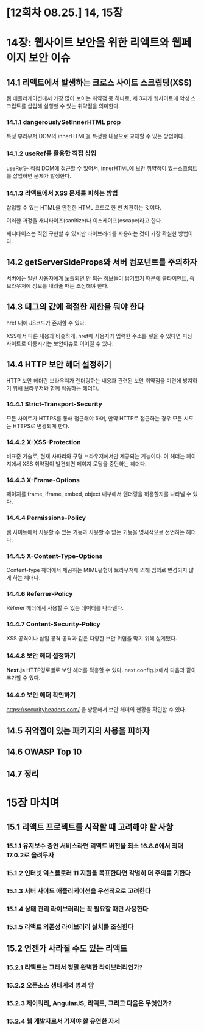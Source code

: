 # [12회차 08.25.] 14, 15장

# 14장: 웹사이트 보안을 위한 리액트와 웹페이지 보안 이슈

## 14.1 리액트에서 발생하는 크로스 사이트 스크립팅(XSS)

웹 애플리케이션에서 가장 많이 보이는 취약점 중 하나로, 제 3자가 웹사이트에 악성 스크립트를 삽입해 실행할 수 있는 취약점을 의미한다.

### 14.1.1 dangerouslySetInnerHTML prop

특정 부라우저 DOM의 innerHTML을 특정한 내용으로 교체할 수 있는 방법이다. 

### 14.1.2 useRef를 활용한 직접 삽입

useRef는 직접 DOM에 접근할 수 있어서, innerHTML에 보안 취약점이 있는스크립트를 삽입하면 문제가 발생한다.

### 14.1.3 리액트에서 XSS 문제를 피하는 방법

삽입할 수 있는 HTML을 안전한 HTML 코드로 한 번 치환하는 것이다.

이러한 과정을 새니타이즈(sanitize)나 이스케이프(escape)라고 한다.

새니타이즈는 직접 구현할 수 있지만 라이브러리를 사용하는 것이 가장 확실한 방법이다.

## 14.2 getServerSideProps와 서버 컴포넌트를 주의하자

서버에는 일반 사용자에게 노출되면 안 되는 정보들이 담겨있기 때문에 클라이언트, 즉 브라우저에 정보를 내려줄 때는 조심해야 한다.

## 14.3 태그의 값에 적절한 제한을 둬야 한다

href 내에 JS코드가 존재할 수 있다.

XSS에서 다룬 내용과 비슷하게, href에 사용자가 입력한 주소를 넣을 수 있다면 피싱 사이트로 이동시키는 보안이슈로 이어질 수 있다.

## 14.4 HTTP 보안 헤더 설정하기

HTTP 보안 헤더란 브라우저가 렌더링하는 내용과 관련된 보안 취약점을 미연에 방지하기 위해 브라우저와 함께 작동하는 헤더다. 

### 14.4.1 Strict-Transport-Security

모든 사이트가 HTTPS를 통해 접근해야 하며, 만약 HTTP로 접근하는 경우 모든 시도는 HTTPS로 변경되게 한다.

### 14.4.2 X-XSS-Protection

비표준 기술로, 현재 사파리와 구형 브라우저에서만 제공되는 기능이다.
이 헤더는 페이지에서 XSS 취약점이 발견되면 페이지 로딩을 중단하는 헤더다.

### 14.4.3 X-Frame-Options

페이지를 frame, iframe, embed, object 내부에서 렌더링을 허용할지를 나타낼 수 있다.

### 14.4.4 Permissions-Policy

웹 사이트에서 사용할 수 있는 기능과 사용할 수 없는 기능을 명시적으로 선언하는 헤더다.

### 14.4.5 X-Content-Type-Options

Content-type 헤더에서 제공하는 MIME유형이 브라우저에 의해 임의로 변경되지 않게 하는 헤더다.

### 14.4.6 Referrer-Policy

Referer 헤더에서 사용할 수 있는 데이터를 나타낸다.

### 14.4.7 Content-Security-Policy

XSS 공격이나 삽입 공격 공격과 같은 다양한 보안 위협을 막기 위해 설계됐다.

### 14.4.8 보안 헤더 설정하기

**Next.js**
HTTP경로별로 보안 헤더를 적용할 수 있다. next.config.js에서 다음과 같이 추가할 수 있다.

### 14.4.9 보안 헤더 확인하기

https://securityheaders.com/ 을 방문해서 보안 헤더의 현황을 확인할 수 있다.

## 14.5 취약점이 있는 패키지의 사용을 피하자

## 14.6 OWASP Top 10

## 14.7 정리

# 15장 마치며

## 15.1 리액트 프로젝트를 시작할 때 고려해야 할 사항

### 15.1.1 유지보수 중인 서비스라면 리액트 버전을 최소 16.8.6에서 최대 17.0.2로 올려두자

### 15.1.2 인터넷 익스플로러 11 지원을 목표한다면 각별히 더 주의를 기한다

### 15.1.3 서버 사이드 애플리케이션을 우선적으로 고려한다

### 15.1.4 상태 관리 라이브러리는 꼭 필요할 때만 사용한다

### 15.1.5 리액트 의존성 라이브러리 설치를 조심한다

## 15.2 언젠가 사라질 수도 있는 리액트

### 15.2.1 리액트는 그래서 정말 완벽한 라이브러리인가?

### 15.2.2 오픈소스 생태계의 명과 암

### 15.2.3 제이쿼리, AngularJS, 리액트, 그리고 다음은 무엇인가?

### 15.2.4 웹 개발자로서 가져야 할 유연한 자세
